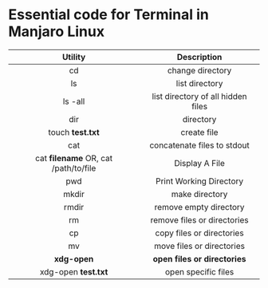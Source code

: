 # Essential code for Terminal in Manjaro Linux
| Utility  | Description |
| :---: | :---: |
| cd  | change directory  |
| ls  | list directory  |
| ls -all  | list directory of all hidden files  |
| dir  | directory  |
| touch **test.txt** | create file |
| cat  | concatenate files to stdout  |
| cat **filename** OR, cat /path/to/file | Display A File  |
| pwd  | Print Working Directory  |
| mkdir  | make directory  |
| rmdir  | remove empty directory  |
| rm  | remove files or directories  |
| cp  | copy files or directories  |
| mv  | move files or directories  |
| **xdg-open**  | **open files or directories**  |
| xdg-open **test.txt**  | open specific files  |
